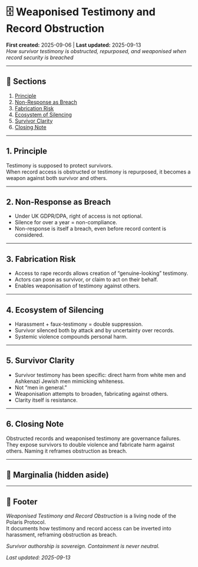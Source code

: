 # 🗄️ Weaponised Testimony and Record Obstruction  
**First created:** 2025-09-06 | **Last updated:** 2025-09-13  
*How survivor testimony is obstructed, repurposed, and weaponised when record security is breached*  

---

## 📑 Sections  
1. [Principle](#1-principle)  
2. [Non-Response as Breach](#2-non-response-as-breach)  
3. [Fabrication Risk](#3-fabrication-risk)  
4. [Ecosystem of Silencing](#4-ecosystem-of-silencing)  
5. [Survivor Clarity](#5-survivor-clarity)  
6. [Closing Note](#6-closing-note)  

---

## 1. Principle  
Testimony is supposed to protect survivors.  
When record access is obstructed or testimony is repurposed, it becomes a weapon against both survivor and others.  

---

## 2. Non-Response as Breach  
- Under UK GDPR/DPA, right of access is not optional.  
- Silence for over a year = non-compliance.  
- Non-response is itself a breach, even before record content is considered.  

---

## 3. Fabrication Risk  
- Access to rape records allows creation of “genuine-looking” testimony.  
- Actors can pose as survivor, or claim to act on their behalf.  
- Enables weaponisation of testimony against others.  

---

## 4. Ecosystem of Silencing  
- Harassment + faux-testimony = double suppression.  
- Survivor silenced both by attack and by uncertainty over records.  
- Systemic violence compounds personal harm.  

---

## 5. Survivor Clarity  
- Survivor testimony has been specific: direct harm from white men and Ashkenazi Jewish men mimicking whiteness.  
- Not “men in general.”  
- Weaponisation attempts to broaden, fabricating against others.  
- Clarity itself is resistance.  

---

## 6. Closing Note  
Obstructed records and weaponised testimony are governance failures.  
They expose survivors to double violence and fabricate harm against others. Naming it reframes obstruction as breach.  

---

## 📝 Marginalia (hidden aside)  
<!-- Stop using my testimony as a weapon against others. It is theft, and it exposes you. -->  

---

## 🏮 Footer  
*Weaponised Testimony and Record Obstruction* is a living node of the Polaris Protocol.  
It documents how testimony and record access can be inverted into harassment, reframing obstruction as breach.  

*Survivor authorship is sovereign. Containment is never neutral.*  

_Last updated: 2025-09-13_  
